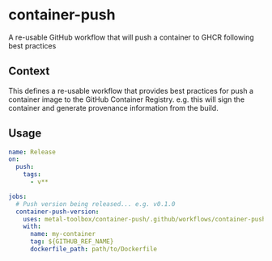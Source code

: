 # container-push
A re-usable GitHub workflow that will push a container to GHCR following best practices

## Context

This defines a re-usable workflow that provides best practices for push a container image to the GitHub Container Registry. e.g. this will sign the container and generate provenance information from the build.

## Usage

```yaml
name: Release
on:
  push:
    tags:
      - v**

jobs:
  # Push version being released... e.g. v0.1.0
  container-push-version:
    uses: metal-toolbox/container-push/.github/workflows/container-push.yml@main
    with:
      name: my-container
      tag: ${GITHUB_REF_NAME}
      dockerfile_path: path/to/Dockerfile
```